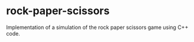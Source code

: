# rock-paper-scissors

Implementation of a simulation of the rock paper scissors game using C++ code.
